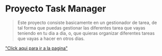 # Proyecto Task Manager

> Este proyecto consiste basicamente en un gestionador de tarea, de tal forma que puedas gestionar las diferentes tarea
> que vayas teniendo en tu dia a dia, o, que quieras organizar diferentes tareas que vayas a hacer en otros dias.

["Click aqui para ir a la pagina"](https://erasmoh24.github.io/proyectos-FrontEnd/)

